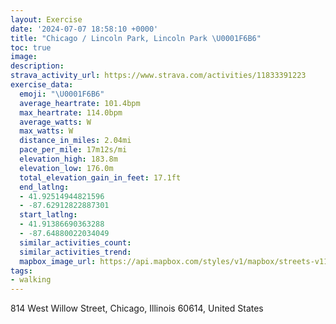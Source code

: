 ```yaml
---
layout: Exercise
date: '2024-07-07 18:58:10 +0000'
title: "Chicago / Lincoln Park, Lincoln Park \U0001F6B6"
toc: true
image:
description:
strava_activity_url: https://www.strava.com/activities/11833391223
exercise_data:
  emoji: "\U0001F6B6"
  average_heartrate: 101.4bpm
  max_heartrate: 114.0bpm
  average_watts: W
  max_watts: W
  distance_in_miles: 2.04mi
  pace_per_mile: 17m12s/mi
  elevation_high: 183.8m
  elevation_low: 176.0m
  total_elevation_gain_in_feet: 17.1ft
  end_latlng:
  - 41.92514944821596
  - -87.62912822887301
  start_latlng:
  - 41.91386690363288
  - -87.64880022034049
  similar_activities_count:
  similar_activities_trend:
  mapbox_image_url: https://api.mapbox.com/styles/v1/mapbox/streets-v11/static/path-5+787af2-1.0(%7Dhy~Fhp%7DuOGkRCi%40ESKIOCu%40%3FQEGMCUGmRIcDW_DEwGAaHB_ECoDP%7BB%3Fa%40Ci%40Ko%40QWUAGI%5DeDI%7DBFmAEmADYHaAC%7BA%40yA%3FkAGk%40Ok%40BEFH%40CEa%40K%5DWqAIKCFSw%40EGI%40aBhAUTMDqBfAQLMDo%40X%7BBz%40_%40P%5BDoBh%40wAXc%40NWBSDKDg%40HY%3F_%40HQF%7B%40FaDd%40q%40NYJu%40HiCj%40i%40R%5DBa%40H_%40NY%40sAX%5BFG%3FCCA%5BUk%40Ye%40),pin-s-s+e5b22e(-87.64693,41.91391),pin-s-f+89ae00(-87.62956999999994,41.92441)/auto/800x800?access_token=pk.eyJ1Ijoiam9zaGJlY2ttYW4iLCJhIjoiY205eWR2aDd1MWZ6djJrbXc4a3M0bWZleiJ9.XiG9OWkNcZk2QzjJbxLB4A
tags:
- walking
---
```




814 West Willow Street, Chicago, Illinois 60614, United States

